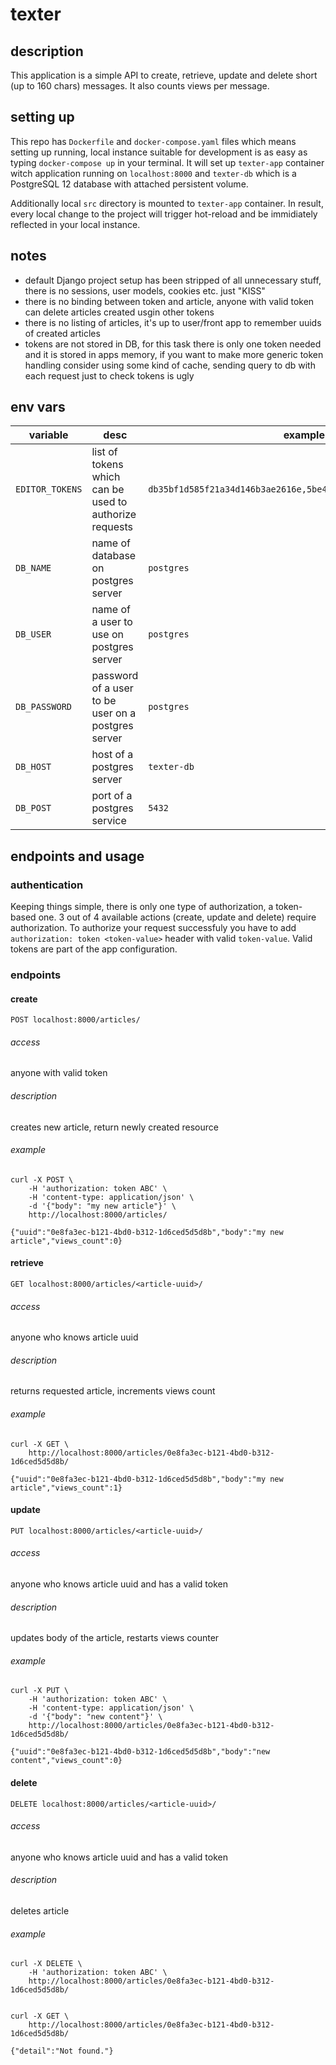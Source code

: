 # texter

## description
This application is a simple API to create, retrieve, update and delete short (up to 160 chars) messages. It also counts views per message.

## setting up
This repo has `Dockerfile` and `docker-compose.yaml` files which means setting up running, local instance suitable for development is as easy as typing `docker-compose up` in your terminal. It will set up `texter-app` container witch application running on `localhost:8000` and `texter-db` which is a PostgreSQL 12 database with attached persistent volume.

Additionally local `src` directory is mounted to `texter-app` container. In result, every local change to the project will trigger hot-reload and be immidiately reflected in your local instance.


## notes

- default Django project setup has been stripped of all unnecessary stuff, there is no sessions, user models, cookies etc. just "KISS"
- there is no binding between token and article, anyone with valid token can delete articles created usgin other tokens
- there is no listing of articles, it's up to user/front app to remember uuids of created articles
- tokens are not stored in DB, for this task there is only one token needed and it is stored in apps memory, if you want to make more generic token handling consider using some kind of cache, sending query to db with each request just to check tokens is ugly


## env vars

| variable | desc | example |
| - | - | - |
|`EDITOR_TOKENS` | list of tokens which can be used to authorize requests | `db35bf1d585f21a34d146b3ae2616e,5be4471d2744b21c0b80dcaf6d8cd2` |
| `DB_NAME` | name of database on postgres server | `postgres` |
| `DB_USER` | name of a user to use on postgres server | `postgres` |
| `DB_PASSWORD` | password of a user to be user on a postgres server | `postgres` |
| `DB_HOST` | host of a postgres server | `texter-db` |
| `DB_POST` | port of a postgres service | `5432` |

## endpoints and usage

### authentication
Keeping things simple, there is only one type of authorization, a token-based one. 3 out of 4 available actions (create, update and delete) require authorization. To authorize your request successfuly you have to add `authorization: token <token-value>` header with valid `token-value`. Valid tokens are part of the app configuration.

### endpoints

#### create
`POST localhost:8000/articles/`

###### access
anyone with valid token

###### description
creates new article, return newly created resource

###### example
```
curl -X POST \
    -H 'authorization: token ABC' \
    -H 'content-type: application/json' \
    -d '{"body": "my new article"}' \
    http://localhost:8000/articles/

{"uuid":"0e8fa3ec-b121-4bd0-b312-1d6ced5d5d8b","body":"my new article","views_count":0}
```

#### retrieve
`GET localhost:8000/articles/<article-uuid>/`

###### access
anyone who knows article uuid

###### description
returns requested article, increments views count

###### example
```
curl -X GET \
    http://localhost:8000/articles/0e8fa3ec-b121-4bd0-b312-1d6ced5d5d8b/

{"uuid":"0e8fa3ec-b121-4bd0-b312-1d6ced5d5d8b","body":"my new article","views_count":1}
```

#### update
`PUT localhost:8000/articles/<article-uuid>/`

###### access
anyone who knows article uuid and has a valid token

###### description
updates body of the article, restarts views counter

###### example
```
curl -X PUT \
    -H 'authorization: token ABC' \
    -H 'content-type: application/json' \
    -d '{"body": "new content"}' \
    http://localhost:8000/articles/0e8fa3ec-b121-4bd0-b312-1d6ced5d5d8b/

{"uuid":"0e8fa3ec-b121-4bd0-b312-1d6ced5d5d8b","body":"new content","views_count":0}
```

#### delete
`DELETE localhost:8000/articles/<article-uuid>/`

###### access
anyone who knows article uuid and has a valid token

###### description
deletes article

###### example
```
curl -X DELETE \
    -H 'authorization: token ABC' \
    http://localhost:8000/articles/0e8fa3ec-b121-4bd0-b312-1d6ced5d5d8b/


curl -X GET \
    http://localhost:8000/articles/0e8fa3ec-b121-4bd0-b312-1d6ced5d5d8b/

{"detail":"Not found."}
```
